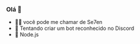 ### Olá 👋

- 💁‍♂️ você pode me chamar de Se7en
- 🌿 Tentando criar um bot reconhecido no Discord
- 📑 Node.js
